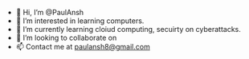 - 👋 Hi, I’m @PaulAnsh
- 👀 I’m interested in learning computers. 
- 🌱 I’m currently learning cloiud computing, secuirty on cyberattacks.
- 💞️ I’m looking to collaborate on 
- 📫 Contact me at paulansh8@gmail.com

<!---
PaulAnsh/PaulAnsh is a ✨ special ✨ repository because its `README.md` (this file) appears on your GitHub profile.
You can click the Preview link to take a look at your changes.
--->
